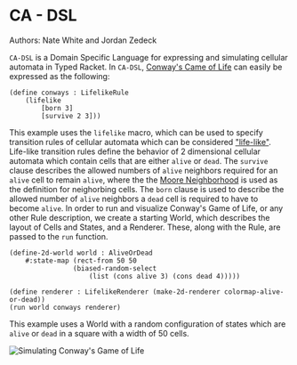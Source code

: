 # CA - DSL

Authors: Nate White and Jordan Zedeck

`CA-DSL` is a Domain Specific Language for expressing and simulating cellular automata in Typed Racket. In `CA-DSL`, [Conway's Came of Life](https://en.wikipedia.org/wiki/Conway%27s_Game_of_Life) can easily be expressed as the following:

``` racket
(define conways : LifelikeRule
    (lifelike 
        [born 3]
        [survive 2 3]))
```

This example uses the `lifelike` macro, which can be used to specify transition rules of cellular automata which can be considered ["life-like"](https://conwaylife.com/wiki/Life-like_cellular_automaton). Life-like transition rules define the behavior of 2 dimensional cellular automata which contain cells that are either `alive` or `dead`. The `survive` clause describes the allowed numbers of `alive` neighbors required for an `alive` cell to remain `alive`, where the the [Moore Neighborhood](https://en.wikipedia.org/wiki/Moore_neighborhood) is used as the definition for neighorbing cells. The `born` clause is used to describe the allowed number of `alive` neighbors a `dead` cell is required to have to become `alive`. In order to run and visualize Conway's Game of Life, or any other Rule description, we create a starting World, which describes the layout of Cells and States, and a Renderer. These, along with the Rule, are passed to the `run` function.

``` racket
(define-2d-world world : AliveOrDead 
    #:state-map (rect-from 50 50
                (biased-random-select 
                    (list (cons alive 3) (cons dead 4)))))

(define renderer : LifelikeRenderer (make-2d-renderer colormap-alive-or-dead))
(run world conways renderer)
```

This example uses a World with a random configuration of states which are `alive` or `dead` in a square with a width of 50 cells. 

![Simulating Conway's Game of Life](https://github.com/zedeckj/ca-dsl/blob/f679000723097b4e2fc55e2c73f9f5608aba4e45/gfx/conways.gif)

